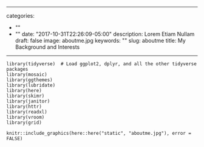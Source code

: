 
---
categories:
- ""
- ""
date: "2017-10-31T22:26:09-05:00"
description: Lorem Etiam Nullam
draft: false
image:  aboutme.jpg
keywords: ""
slug: aboutme
title: My Background and Interests
---
```{r load-libraries, echo=FALSE}
library(tidyverse)  # Load ggplot2, dplyr, and all the other tidyverse packages
library(mosaic)
library(ggthemes)
library(lubridate)
library(here)
library(skimr)
library(janitor)
library(httr)
library(readxl)
library(vroom)
library(grid)
```


```{r linkedin_pic, include=FALSE, out.width="100%"}
knitr::include_graphics(here::here("static", "aboutme.jpg"), error = FALSE)
```
